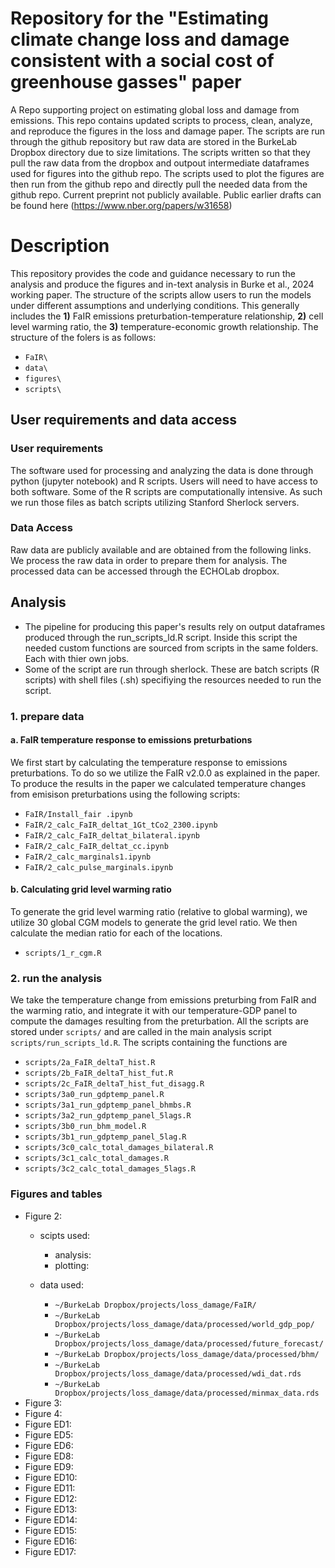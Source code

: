 # Repository for the "Estimating climate change loss and damage consistent with a social cost of greenhouse gasses" paper
A Repo supporting project on estimating global loss and damage from emissions. This repo contains updated scripts to process, clean, analyze, and reproduce the figures in the loss and damage paper. The scripts are run through the github repository but raw data are stored in the BurkeLab Dropbox directory due to size limitations. The scripts written so that they pull the raw data from the dropbox and outpout intermediate dataframes used for figures into the github repo. The scripts used to plot the figures are then run from the github repo and directly pull the needed data from the github repo. Current preprint not publicly available. Public earlier drafts can be found here (https://www.nber.org/papers/w31658)

# Description
This repository provides the code and guidance necessary to run the analysis and produce the figures and in-text analysis in Burke et al., 2024 working paper. The structure of the scripts allow users to run the models under different assumptions and underlying conditions. This generally includes the **1)** FaIR emissions preturbation-temperature relationship, **2)** cell level warming ratio, the **3)** temperature-economic growth relationship. The structure of the folers is as follows:

- `FaIR\`
- `data\`
- `figures\`
- `scripts\`

## User requirements and data access

### User requirements
The software used for processing and analyzing the data is done through python (jupyter notebook) and R scripts. Users will need to have access to both software. Some of the R scripts are computationally intensive. As such we run those files as batch scripts utilizing Stanford Sherlock servers. 

### Data Access 
Raw data are publicly available and are obtained from the following links. We process the raw data in order to prepare them for analysis. The processed data can be accessed through the ECHOLab dropbox. 

## Analysis  
- The pipeline for producing this paper's results rely on output dataframes produced through the run_scripts_ld.R script. Inside this script the needed custom functions are sourced from scripts in the same folders. Each with thier own jobs.
- Some of the script are run through sherlock. These are batch scripts (R scripts) with shell files (.sh) specifiying the resources needed to run the script. 

### **1. prepare data**
#### a. FaIR temperature response to emissions preturbations
We first start by calculating the temperature response to emissions preturbations. To do so we utilize the FaIR v2.0.0 as explained in the paper. To produce the results in the paper we calculated temperature changes from emisison preturbations using the following scripts: 
- `FaIR/Install_fair .ipynb`
- `FaIR/2_calc_FaIR_deltat_1Gt_tCo2_2300.ipynb`
- `FaIR/2_calc_FaIR_deltat_bilateral.ipynb`
- `FaIR/2_calc_FaIR_deltat_cc.ipynb`
- `FaIR/2_calc_marginals1.ipynb`
- `FaIR/2_calc_pulse_marginals.ipynb`

#### b. Calculating grid level warming ratio 
To generate the grid level warming ratio (relative to global warming), we utilize 30 global CGM models to generate the grid level ratio. We then calculate the median ratio for each of the locations. 
- `scripts/1_r_cgm.R`

### **2. run the analysis**
We take the temperature change from emissions preturbing from FaIR and the warming ratio, and integrate it with our temperature-GDP panel to compute the damages resulting from the preturbation. All the scripts are stored under `scripts/` and are called in the main analysis script `scripts/run_scripts_ld.R`. The scripts containing the functions are 
- `scripts/2a_FaIR_deltaT_hist.R`
- `scripts/2b_FaIR_deltaT_hist_fut.R`
- `scripts/2c_FaIR_deltaT_hist_fut_disagg.R`
- `scripts/3a0_run_gdptemp_panel.R`
- `scripts/3a1_run_gdptemp_panel_bhmbs.R`
- `scripts/3a2_run_gdptemp_panel_5lags.R`
- `scripts/3b0_run_bhm_model.R`
- `scripts/3b1_run_gdptemp_panel_5lag.R`
- `scripts/3c0_calc_total_damages_bilateral.R`
- `scripts/3c1_calc_total_damages.R`
- `scripts/3c2_calc_total_damages_5lags.R`

### Figures and tables 
- Figure 2: 
    - scipts used: 
        - analysis: 
        - plotting:

    - data used: 
        - `~/BurkeLab Dropbox/projects/loss_damage/FaIR/`
        - `~/BurkeLab Dropbox/projects/loss_damage/data/processed/world_gdp_pop/`
        - `~/BurkeLab Dropbox/projects/loss_damage/data/processed/future_forecast/`
        - `~/BurkeLab Dropbox/projects/loss_damage/data/processed/bhm/`
        - `~/BurkeLab Dropbox/projects/loss_damage/data/processed/wdi_dat.rds`
        - `~/BurkeLab Dropbox/projects/loss_damage/data/processed/minmax_data.rds`
- Figure 3:
- Figure 4:
- Figure ED1:
- Figure ED5:
- Figure ED6:
- Figure ED8:
- Figure ED9:
- Figure ED10:
- Figure ED11:
- Figure ED12:
- Figure ED13:
- Figure ED14:
- Figure ED15:
- Figure ED16:
- Figure ED17:



